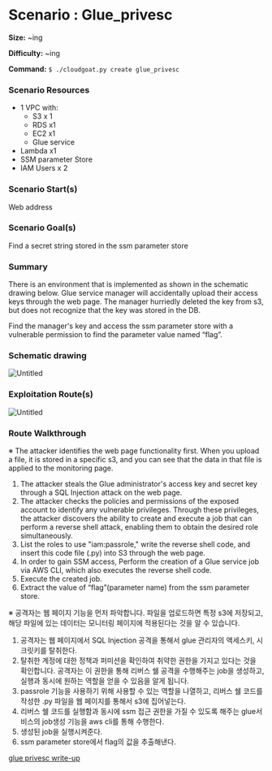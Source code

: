 # Scenario : Glue_privesc

**Size:** ~ing

**Difficulty:** ~ing

**Command:** `$ ./cloudgoat.py create glue_privesc`
### Scenario Resources

- 1 VPC with:
    - S3  x 1
    - RDS x1
    - EC2 x1
    - Glue service
- Lambda x1
- SSM parameter Store
- IAM Users x 2

### Scenario Start(s)

Web address

### Scenario Goal(s)

Find a secret string stored in the ssm parameter store

### Summary

There is an environment that is implemented as shown in the schematic drawing below. Glue service manager will accidentally upload their access keys through the web page. The manager hurriedly deleted the key from s3, but does not recognize that the key was stored in the DB.

Find the manager's key and access the ssm parameter store with a vulnerable permission to find the parameter value named “flag”.

### Schematic drawing

![Untitled](glue%20privesc%20%E1%84%89%E1%85%B5%E1%84%82%E1%85%A1%E1%84%85%E1%85%B5%E1%84%8B%E1%85%A9%20Readme,%20Write-up%20(23%2011%2005%20)%20acff88b964b14b528a3e492b716b26bc/Untitled.png)

### Exploitation Route(s)

![Untitled](glue%20privesc%20%E1%84%89%E1%85%B5%E1%84%82%E1%85%A1%E1%84%85%E1%85%B5%E1%84%8B%E1%85%A9%20Readme,%20Write-up%20(23%2011%2005%20)%20acff88b964b14b528a3e492b716b26bc/Untitled%201.png)

### Route Walkthrough

※ The attacker identifies the web page functionality first. When you upload a file, it is stored in a specific s3, and you can see that the data in that file is applied to the monitoring page.

1. The attacker steals the Glue administrator's access key and secret key through a SQL Injection attack on the web page.
2. The attacker checks the policies and permissions of the exposed account to identify any vulnerable privileges. Through these privileges, the attacker discovers the ability to create and execute a job that can perform a reverse shell attack, enabling them to obtain the desired role simultaneously.
3. List the roles to use "iam:passrole," write the reverse shell code, and insert this code file (.py) into S3 through the web page.
4. In order to gain SSM access, Perform the creation of a Glue service job via AWS CLI, which also executes the reverse shell code.
5. Execute the created job.
6. Extract the value of “flag”(parameter name) from the ssm parameter store.

※ 공격자는 웹 페이지 기능을 먼저 파악합니다. 파일을 업로드하면 특정 s3에 저장되고, 해당 파일에 있는 데이터는 모니터링 페이지에 적용된다는 것을 알 수 있습니다.

1. 공격자는 웹 페이지에서 SQL Injection 공격을 통해서 glue 관리자의 액세스키, 시크릿키를 탈취한다.
2. 탈취한 계정에 대한 정책과 퍼미션을 확인하여 취약한 권한을 가지고 있다는 것을 확인합니다. 공격자는 이 권한을 통해 리버스 쉘 공격을 수행해주는 job을 생성하고, 실행과 동시에 원하는 역할을 얻을 수 있음을 알게 됩니다.
3. passrole 기능을 사용하기 위해 사용할 수 있는 역할을 나열하고, 리버스 쉘 코드를 작성한 .py 파일을 웹 페이지를 통해서 s3에 집어넣는다.
4. 리버스 쉘 코드를 실행함과 동시에 ssm 접근 권한을 가질 수 있도록 해주는 glue서비스의 job생성 기능을 aws cli를 통해 수행한다.
5. 생성된 job을 실행시켜준다.
6. ssm parameter store에서 flag의 값을 추출해낸다.

[glue privesc write-up](https://www.notion.so/glue-privesc-write-up-e92eba8f7ed048249019416a66afe93e?pvs=21)
